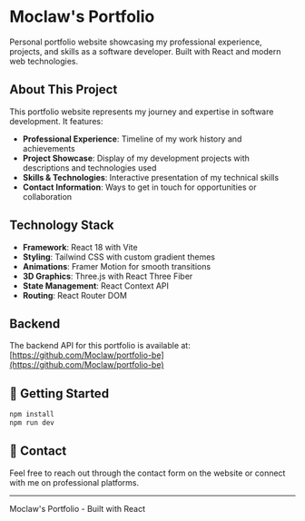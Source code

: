 # Moclaw's Portfolio

Personal portfolio website showcasing my professional experience, projects, and skills as a software developer. Built with React and modern web technologies.

## About This Project

This portfolio website represents my journey and expertise in software development. It features:

- **Professional Experience**: Timeline of my work history and achievements
- **Project Showcase**: Display of my development projects with descriptions and technologies used
- **Skills & Technologies**: Interactive presentation of my technical skills
- **Contact Information**: Ways to get in touch for opportunities or collaboration

## Technology Stack

- **Framework**: React 18 with Vite
- **Styling**: Tailwind CSS with custom gradient themes
- **Animations**: Framer Motion for smooth transitions
- **3D Graphics**: Three.js with React Three Fiber
- **State Management**: React Context API
- **Routing**: React Router DOM

## Backend

The backend API for this portfolio is available at: [https://github.com/Moclaw/portfolio-be](https://github.com/Moclaw/portfolio-be)

## 🚀 Getting Started

```bash
npm install
npm run dev
```

## 📧 Contact

Feel free to reach out through the contact form on the website or connect with me on professional platforms.

---

Moclaw's Portfolio - Built with React
